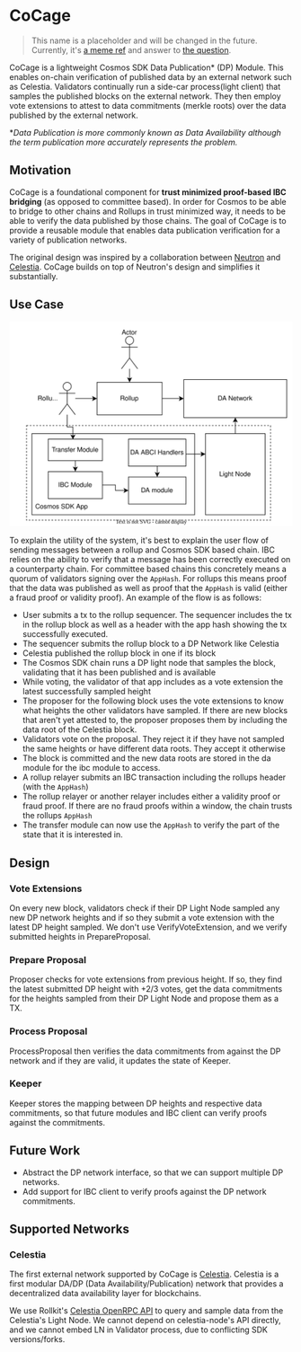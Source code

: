 # CoCage

> This name is a placeholder and will be changed in the future. Currently, it's [a meme ref](https://x.com/jon_charb/status/1672086508637937664?s=20) and answer
> to [the question](https://x.com/nickwh8te/status/1682779788350566402?s=20).

CoCage is a lightweight Cosmos SDK Data Publication* (DP) Module. This enables on-chain verification of 
published data by an external network such as Celestia. Validators continually run a side-car process(light client) 
that samples the published blocks on the external network. They then employ vote extensions to attest to data 
commitments (merkle roots) over the data published by the external network.

**Data Publication is more commonly known as Data Availability although the term publication more accurately represents the problem.*

## Motivation

CoCage is a foundational component for **trust minimized proof-based IBC bridging** (as opposed to committee based). In order for Cosmos to be able to bridge to other chains 
and Rollups in trust minimized way, it needs to be able to verify the data published by those chains. The goal of CoCage
is to provide a reusable module that enables data publication verification for a variety of publication networks.

The original design was inspired by a collaboration between [Neutron](https://neutron.org/) and [Celestia](httsp://celestia.org). CoCage builds on top of Neutron's design and simplifies
it substantially.

## Use Case

![user flow](./flow.svg)

To explain the utility of the system, it's best to explain the user flow of sending messages between a rollup and Cosmos SDK based chain. IBC relies on the ability to verify that a message has been correctly executed on a counterparty chain. For committee based chains this concretely means a quorum of validators signing over the `AppHash`. For rollups this means proof that the data was published as well as proof that the `AppHash` is valid (either a fraud proof or validity proof). An example of the flow is as follows:

- User submits a tx to the rollup sequencer. The sequencer includes the tx in the rollup block as well as a header with the app hash showing the tx successfully executed.
- The sequencer submits the rollup block to a DP Network like Celestia
- Celestia published the rollup block in one if its block
- The Cosmos SDK chain runs a DP light node that samples the block, validating that it has been published and is available
- While voting, the validator of that app includes as a vote extension the latest successfully sampled height
- The proposer for the following block uses the vote extensions to know what heights the other validators have sampled. If there are new blocks that aren't yet attested to, the proposer proposes them by including the data root of the Celestia block.
- Validators vote on the proposal. They reject it if they have not sampled the same heights or have different data roots. They accept it otherwise
- The block is committed and the new data roots are stored in the da module for the ibc module to access.
- A rollup relayer submits an IBC transaction including the rollups header (with the `AppHash`)
- The rollup relayer or another relayer includes either a validity proof or fraud proof. If there are no fraud proofs within a window, the chain trusts the rollups `AppHash`
- The transfer module can now use the `AppHash` to verify the part of the state that it is interested in.

## Design

### Vote Extensions

On every new block, validators check if their DP Light Node sampled any new DP network heights and if so they submit a vote
extension with the latest DP height sampled. We don't use VerifyVoteExtension, and we verify submitted heights in
PrepareProposal.

### Prepare Proposal

Proposer checks for vote extensions from previous height. If so, they find the latest
submitted DP height with +2/3 votes, get the data commitments for the heights sampled from their DP Light Node and 
propose them as a TX.

### Process Proposal

ProcessProposal then verifies the data commitments from against the DP network and if they are valid, it updates 
the state of Keeper.

### Keeper

Keeper stores the mapping between DP heights and respective data commitments, so that future modules and IBC client
can verify proofs against the commitments.

## Future Work

* Abstract the DP network interface, so that we can support multiple DP networks.
* Add support for IBC client to verify proofs against the DP network commitments.

## Supported Networks

### Celestia

The first external network supported by CoCage is [Celestia](https://celestia.network/). Celestia is a first modular
DA/DP (Data Availability/Publication) network that provides a decentralized data availability layer for blockchains.

We use Rollkit's [Celestia OpenRPC API](https://github.com/rollkit/celestia-openrpc/) to query and sample data from the
Celestia's Light Node. We cannot depend on celestia-node's API directly, and we cannot embed LN in Validator process,
due to conflicting SDK versions/forks.
